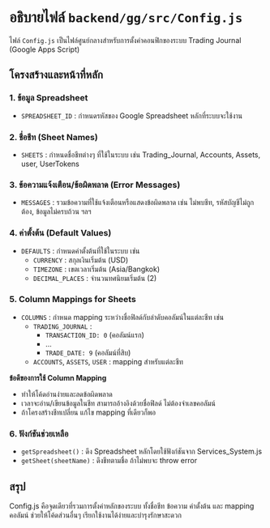 # อธิบายไฟล์ `backend/gg/src/Config.js`

ไฟล์ `Config.js` เป็นไฟล์ศูนย์กลางสำหรับการตั้งค่าคอนฟิกของระบบ Trading Journal (Google Apps Script)

## โครงสร้างและหน้าที่หลัก

### 1. ข้อมูล Spreadsheet
- `SPREADSHEET_ID` : กำหนดรหัสของ Google Spreadsheet หลักที่ระบบจะใช้งาน

### 2. ชื่อชีท (Sheet Names)
- `SHEETS` : กำหนดชื่อชีทต่างๆ ที่ใช้ในระบบ เช่น Trading_Journal, Accounts, Assets, user, UserTokens

### 3. ข้อความแจ้งเตือน/ข้อผิดพลาด (Error Messages)
- `MESSAGES` : รวมข้อความที่ใช้แจ้งเตือนหรือแสดงข้อผิดพลาด เช่น ไม่พบชีท, รหัสบัญชีไม่ถูกต้อง, ข้อมูลไม่ครบถ้วน ฯลฯ

### 4. ค่าตั้งต้น (Default Values)
- `DEFAULTS` : กำหนดค่าตั้งต้นที่ใช้ในระบบ เช่น
  - `CURRENCY` : สกุลเงินเริ่มต้น (USD)
  - `TIMEZONE` : เขตเวลาเริ่มต้น (Asia/Bangkok)
  - `DECIMAL_PLACES` : จำนวนทศนิยมเริ่มต้น (2)

### 5. Column Mappings for Sheets
- `COLUMNS` : กำหนด mapping ระหว่างชื่อฟิลด์กับลำดับคอลัมน์ในแต่ละชีท เช่น
  - `TRADING_JOURNAL` :
    - `TRANSACTION_ID: 0` (คอลัมน์แรก)
    - ...
    - `TRADE_DATE: 9` (คอลัมน์ที่สิบ)
  - `ACCOUNTS`, `ASSETS`, `USER` : mapping สำหรับแต่ละชีท

**ข้อดีของการใช้ Column Mapping**
- ทำให้โค้ดอ่านง่ายและลดข้อผิดพลาด
- เวลาจะอ่าน/เขียนข้อมูลในชีท สามารถอ้างอิงด้วยชื่อฟิลด์ ไม่ต้องจำเลขคอลัมน์
- ถ้าโครงสร้างชีทเปลี่ยน แก้ไข mapping ที่เดียวก็พอ

### 6. ฟังก์ชันช่วยเหลือ
- `getSpreadsheet()` : ดึง Spreadsheet หลักโดยใช้ฟังก์ชันจาก Services_System.js
- `getSheet(sheetName)` : ดึงชีทตามชื่อ ถ้าไม่พบจะ throw error

## สรุป
Config.js คือจุดเดียวที่รวมการตั้งค่าหลักของระบบ ทั้งชื่อชีท ข้อความ ค่าตั้งต้น และ mapping คอลัมน์ ช่วยให้โค้ดส่วนอื่นๆ เรียกใช้งานได้ง่ายและบำรุงรักษาสะดวก
